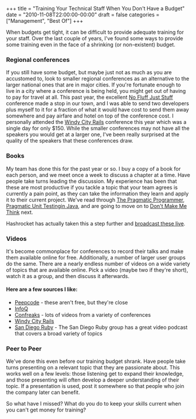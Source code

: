 +++
title = "Training Your Technical Staff When You Don't Have a Budget"
date = "2010-11-08T22:00:00-00:00"
draft = false
categories = ["Management", "Best Of"]
+++

When budgets get tight, it can be difficult to provide adequate training
for your staff. Over the last couple of years, I've found some ways to
provide some training even in the face of a shrinking (or non-existent)
budget.

### Regional conferences

If you still have some budget, but maybe just not as much as you are
accustomed to, look to smaller regional conferences as an alternative to
the larger national ones that are in major cities. If you're fortunate
enough to live in a city where a conference is being held, you might get
out of having to pay for travel at all. This past year, the excellent
[No Fluff Just Stuff](http://www.nofluffjuststuff.com/home/main)
conference made a stop in our town, and I was able to send two
developers plus myself to it for a fraction of what it would have cost
to send them away somewhere and pay airfare and hotel on top of the
conference cost. I personally attended the [Windy City
Rails](http://windycityrails.org) conference this year which was a
single day for only \$150. While the smaller conferences may not have
all the speakers you would get at a larger one, I've been really
surprised at the quality of the speakers that these conferences draw.

### Books

My team has done this for the past year or so. I buy a copy of a book
for each person, and we meet once a week to discuss a chapter at a time.
Have people take turns leading the discussion. My experience has been
that these are most productive if you tackle a topic that your team
agrees is currently a pain point, as they can take the information they
learn and apply it to their current project. We've read through [The
Pragmatic
Programmer](http://www.amazon.com/gp/product/020161622X?ie=UTF8&tag=approachingno-20&linkCode=as2&camp=1789&creative=390957&creativeASIN=020161622X),
[Pragmatic Unit Testingin
Java](http://www.amazon.com/gp/product/0974514012?ie=UTF8&tag=approachingno-20&linkCode=as2&camp=1789&creative=390957&creativeASIN=0974514012),
and are going to move on to [Don't Make Me
Think](http://www.amazon.com/gp/product/0321344758?ie=UTF8&tag=approachingno-20&linkCode=as2&camp=1789&creative=390957&creativeASIN=0321344758)
next.

Hashrocket has actually taken this a step further and [broadcast these
live](http://www.ustream.tv/channel/Hashrocket-Bookclub).

### Videos

It's become commonplace for conferences to record their talks and make
them available online for free. Additionally, a number of larger user
groups do the same. There are a nearly endless number of videos on a
wide variety of topics that are available online. Pick a video (maybe
two if they're short), watch it as a group, and then discuss it
afterwards.

#### Here are a few sources I like:

-   [Peepcode](http://peepcode.com) - these aren't free, but they're
    close
-   [InfoQ](http://www.infoq.com/)
-   [Confreaks](http://confreaks.net/events) - lots of videos from a
    variety of conferences
-   [Windy City Rails](http://windycityrails.org/videos2010/)
-   [San Diego Ruby](http://sdruby.org/podcast) - The San Diego Ruby
    group has a great video podcast that covers a broad variety of
    topics

### Peer to Peer

We've done this even before our training budget shrank. Have people take
turns presenting on a relevant topic that they are passionate about.
This works well on a few levels: those listening get to expand their
knowledge, and those presenting will often develop a deeper
understanding of their topic. If a presentation is used, post it
somewhere so that people who join the company later can benefit.

So what have I missed? What do you do to keep your skills current when
you can't get money for training?


